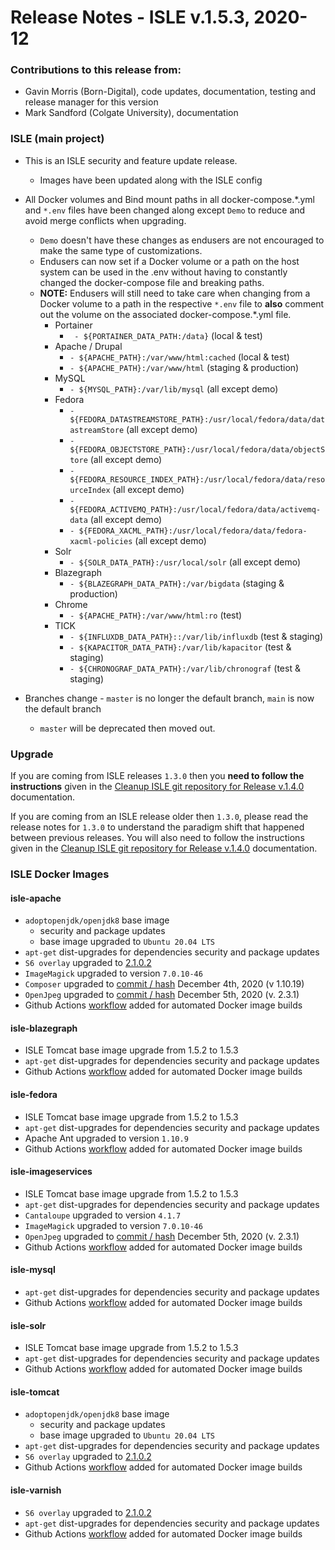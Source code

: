 # Release Notes - ISLE v.1.5.3, 2020-12

### Contributions to this release from:

* Gavin Morris (Born-Digital), code updates, documentation, testing and release manager for this version
* Mark Sandford (Colgate University), documentation

### ISLE (main project)

* This is an ISLE security and feature update release.  
  * Images have been updated along with the ISLE config

* All Docker volumes and Bind mount paths in all docker-compose.*.yml and `*.env` files have been changed along except `Demo` to reduce and avoid merge conflicts when upgrading.
  * `Demo` doesn't have these changes as endusers are not encouraged to make the same type of customizations.
  * Endusers can now set if a Docker volume or a path on the host system can be used in the .env without having to constantly changed the docker-compose file and breaking paths.
  * **NOTE:** Endusers will still need to take care when changing from a Docker volume to a path in the respective `*.env` file to **also** comment out the volume on the associated docker-compose.*.yml file.
    * Portainer
      * ` - ${PORTAINER_DATA_PATH:/data}` (local & test)
    * Apache / Drupal
      * `- ${APACHE_PATH}:/var/www/html:cached` (local & test)
      * `- ${APACHE_PATH}:/var/www/html` (staging & production)
    * MySQL
      * `- ${MYSQL_PATH}:/var/lib/mysql` (all except demo)
    * Fedora
      * `- ${FEDORA_DATASTREAMSTORE_PATH}:/usr/local/fedora/data/datastreamStore` (all except demo)
      * `- ${FEDORA_OBJECTSTORE_PATH}:/usr/local/fedora/data/objectStore` (all except demo)
      * `- ${FEDORA_RESOURCE_INDEX_PATH}:/usr/local/fedora/data/resourceIndex` (all except demo)
      * `- ${FEDORA_ACTIVEMQ_PATH}:/usr/local/fedora/data/activemq-data` (all except demo)
      * `- ${FEDORA_XACML_PATH}:/usr/local/fedora/data/fedora-xacml-policies` (all except demo)
    * Solr
      * `- ${SOLR_DATA_PATH}:/usr/local/solr` (all except demo)
    * Blazegraph
      * `- ${BLAZEGRAPH_DATA_PATH}:/var/bigdata` (staging & production)
    * Chrome
      * `- ${APACHE_PATH}:/var/www/html:ro` (test)
    * TICK
      * `- ${INFLUXDB_DATA_PATH}::/var/lib/influxdb` (test & staging)
      * `- ${KAPACITOR_DATA_PATH}:/var/lib/kapacitor` (test & staging)
      * `- ${CHRONOGRAF_DATA_PATH}:/var/lib/chronograf` (test & staging)

* Branches change - `master` is no longer the default branch, `main` is now the default branch
  * `master` will be deprecated then moved out.

### Upgrade

If you are coming from ISLE releases `1.3.0` then you **need to follow the instructions** given in the [Cleanup ISLE git repository for Release v.1.4.0](https://islandora-collaboration-group.github.io/ISLE/cookbook-recipes/isle-v140-git-cleanup/) documentation.

If you are coming from an ISLE release older then `1.3.0`, please read the release notes for `1.3.0` to understand the paradigm shift that happened between previous releases. You will also need to follow the instructions given in the [Cleanup ISLE git repository for Release v.1.4.0](https://islandora-collaboration-group.github.io/ISLE/cookbook-recipes/isle-v140-git-cleanup/) documentation.

### ISLE Docker Images

#### isle-apache

* `adoptopenjdk/openjdk8` base image
  * security and package updates
  * base image upgraded to `Ubuntu 20.04 LTS`
* `apt-get` dist-upgrades for dependencies security and package updates
* `S6 overlay` upgraded to [2.1.0.2](https://github.com/just-containers/s6-overlay/releases/tag/v2.1.0.2)
* `ImageMagick` upgraded to version `7.0.10-46`
* `Composer` upgraded to [commit / hash](https://github.com/composer/getcomposer.org/commit/e3e43bde99447de1c13da5d1027545be81736b27) December 4th, 2020 (v 1.10.19)
* `OpenJpeg` upgraded to [commit / hash](https://github.com/uclouvain/openjpeg/commit/5d0a8b08dcd3bcdf532c54702b5a88ec61b17918) December 5th, 2020 (v. 2.3.1)
* Github Actions [workflow](https://github.com/marketplace/actions/build-and-push-docker-images) added for automated Docker image builds

#### isle-blazegraph

* ISLE Tomcat base image upgrade from 1.5.2 to 1.5.3
* `apt-get` dist-upgrades for dependencies security and package updates
* Github Actions [workflow](https://github.com/marketplace/actions/build-and-push-docker-images) added for automated Docker image builds

#### isle-fedora

* ISLE Tomcat base image upgrade from 1.5.2 to 1.5.3
* `apt-get` dist-upgrades for dependencies security and package updates
* Apache Ant upgraded to version `1.10.9`
* Github Actions [workflow](https://github.com/marketplace/actions/build-and-push-docker-images) added for automated Docker image builds

#### isle-imageservices

* ISLE Tomcat base image upgrade from 1.5.2 to 1.5.3
* `apt-get` dist-upgrades for dependencies security and package updates
* `Cantaloupe` upgraded to version `4.1.7`
* `ImageMagick` upgraded to version `7.0.10-46`
* `OpenJpeg` upgraded to [commit / hash](https://github.com/uclouvain/openjpeg/commit/5d0a8b08dcd3bcdf532c54702b5a88ec61b17918) December 5th, 2020 (v. 2.3.1)
* Github Actions [workflow](https://github.com/marketplace/actions/build-and-push-docker-images) added for automated Docker image builds

#### isle-mysql

* `apt-get` dist-upgrades for dependencies security and package updates
* Github Actions [workflow](https://github.com/marketplace/actions/build-and-push-docker-images) added for automated Docker image builds

#### isle-solr

* ISLE Tomcat base image upgrade from 1.5.2 to 1.5.3
* `apt-get` dist-upgrades for dependencies security and package updates
* Github Actions [workflow](https://github.com/marketplace/actions/build-and-push-docker-images) added for automated Docker image builds

#### isle-tomcat

* `adoptopenjdk/openjdk8` base image
  * security and package updates
  * base image upgraded to `Ubuntu 20.04 LTS`
* `apt-get` dist-upgrades for dependencies security and package updates
* `S6 overlay` upgraded to [2.1.0.2](https://github.com/just-containers/s6-overlay/releases/tag/v2.1.0.2)
* Github Actions [workflow](https://github.com/marketplace/actions/build-and-push-docker-images) added for automated Docker image builds

#### isle-varnish

* `S6 overlay` upgraded to [2.1.0.2](https://github.com/just-containers/s6-overlay/releases/tag/v2.1.0.2)
* `apt-get` dist-upgrades for dependencies security and package updates
* Github Actions [workflow](https://github.com/marketplace/actions/build-and-push-docker-images) added for automated Docker image builds